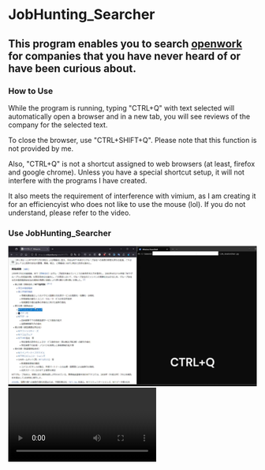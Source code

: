 # JobHunting_Searcher

## This program enables you to search [openwork](https://www.openwork.jp) for companies that you have never heard of or have been curious about.

### How to Use
While the program is running, typing "CTRL+Q" with text selected will automatically open a browser and in a new tab, you will see reviews of the company for the selected text.

To close the browser, use "CTRL+SHIFT+Q". Please note that this function is not provided by me.

Also, "CTRL+Q" is not a shortcut assigned to web browsers (at least, firefox and google chrome). Unless you have a special shortcut setup, it will not interfere with the programs I have created.

It also meets the requirement of interference with vimium, as I am creating it for an efficiencyist who does not like to use the mouse (lol).
If you do not understand, please refer to the video.


### Use JobHunting_Searcher

![how-to-use](./sample.png)
![VIDEO](./how-to-use.mp4)
